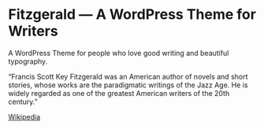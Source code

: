 # Fitzgerald — A WordPress Theme for Writers

A WordPress Theme for people who love good writing and beautiful typography.

“Francis Scott Key Fitzgerald was an American author of novels and short stories, whose works are the paradigmatic writings of the Jazz Age. He is widely regarded as one of the greatest American writers of the 20th century.”

[Wikipedia](https://en.wikipedia.org/wiki/F._Scott_Fitzgerald)
